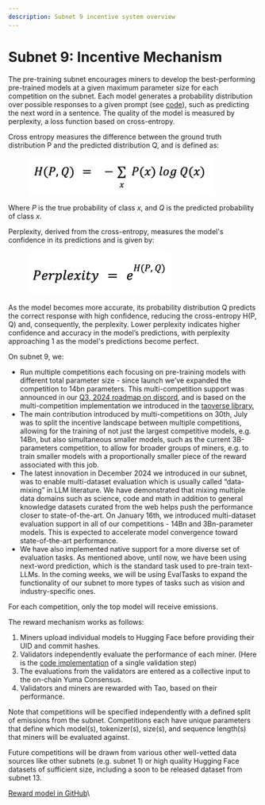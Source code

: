 ```yaml
---
description: Subnet 9 incentive system overview
---
```


# Subnet 9: Incentive Mechanism

The pre-training subnet encourages miners to develop the best-performing pre-trained models at a given maximum parameter size for each competition on the subnet. Each model generates a probability distribution over possible responses to a given prompt (see [code](https://github.com/macrocosm-os/pretraining/blob/52962cf006952b9df42488194165225bc1b8d667/pretrain/validation.py#L142)), such as predicting the next word in a sentence. The quality of the model is measured by perplexity, a loss function based on cross-entropy.

Cross entropy measures the difference between the ground truth distribution P and the predicted distribution Q, and is defined as:

<figure><img src="../../.gitbook/assets/Screenshot 2025-03-05 at 16.35.16.png" alt="" width="375"><figcaption></figcaption></figure>

Where _P_ is the true probability of class _x_, and _Q_ is the predicted probability of class _x_.

Perplexity, derived from the cross-entropy, measures the model's confidence in its predictions and is given by:

<figure><img src="../../.gitbook/assets/Screenshot 2025-03-05 at 16.35.21.png" alt="" width="288"><figcaption></figcaption></figure>

As the model becomes more accurate, its probability distribution Q predicts the correct response with high confidence, reducing the cross-entropy H(P, Q) and, consequently, the perplexity. Lower perplexity indicates higher confidence and accuracy in the model’s predictions, with perplexity approaching 1 as the model's predictions become perfect.

On subnet 9, we:&#x20;

* Run multiple competitions each focusing on pre-training models with different total parameter size - since launch we’ve expanded the competition to 14bn parameters. This multi-competition support was announced in our [Q3, 2024 roadmap on discord](https://discord.com/channels/799672011265015819/1162768567821930597/1263909939978698773), and is based on the multi-competition implementation we introduced in the [taoverse library.](https://github.com/macrocosm-os/taoverse/tree/main/src/taoverse/model/competition)
* The main contribution introduced by multi-competitions on 30th, July was to split the incentive landscape between multiple competitions, allowing for the training of not just the largest competitive models, e.g. 14Bn, but also simultaneous smaller models, such as the current 3B-parameters competition, to allow for broader groups of miners, e.g. to train smaller models with a proportionally smaller piece of the reward associated with this job.
* The latest innovation in December 2024 we introduced in our subnet, was to enable multi-dataset evaluation which is usually called “data-mixing” in LLM literature. We have demonstrated that mixing multiple data domains such as science, code and math in addition to general knowledge datasets curated from the web helps push the performance closer to state-of-the-art. On January 16th, we introduced multi-dataset evaluation support in all of our competitions - 14Bn and 3Bn-parameter models. This is expected to accelerate model convergence toward state-of-the-art performance.
* We have also implemented native support for a more diverse set of evaluation tasks. As mentioned above, until now, we have been using next-word prediction, which is the standard task used to pre-train text-LLMs. In the coming weeks, we will be using EvalTasks to expand the functionality of our subnet to more types of tasks such as vision and industry-specific ones.

For each competition, only the top model will receive emissions.&#x20;

The reward mechanism works as follows:

1. Miners upload individual models to Hugging Face before providing their UID and commit hashes.
2. Validators independently evaluate the performance of each miner. (Here is the [code implementation](https://github.com/macrocosm-os/pretraining/blob/52962cf006952b9df42488194165225bc1b8d667/neurons/validator.py#L497) of a single validation step)
3. The evaluations from the validators are entered as a collective input to the on-chain Yuma Consensus.
4. Validators and miners are rewarded with Tao, based on their performance.

Note that competitions will be specified independently with a defined split of emissions from the subnet. Competitions each have unique parameters that define which model(s), tokenizer(s), size(s), and sequence length(s) that miners will be evaluated against.

Future competitions will be drawn from various other well-vetted data sources like other subnets (e.g. subnet 1) or high quality Hugging Face datasets of sufficient size, including a soon to be released dataset from subnet 13.&#x20;

[Reward model in GitHub](https://github.com/macrocosm-os/pretraining/blob/52962cf006952b9df42488194165225bc1b8d667/pretrain/validation.py#L47)\
